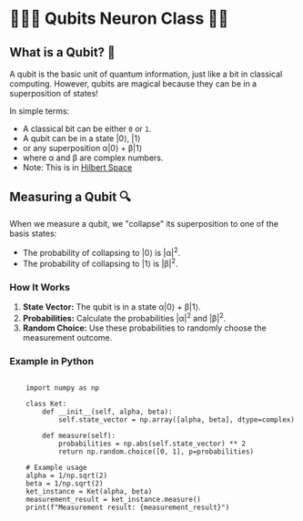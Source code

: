 <link rel="stylesheet" type="text/css" href="styles.css">

# 🧙‍♀️✨ Qubits Neuron Class 🚀🌌


## What is a Qubit? 🧩

A qubit is the basic unit of quantum information, just like a bit in classical computing. However, qubits are magical because they can be in a superposition of states!

In simple terms:

- A classical bit can be either `0` or `1`.
- A qubit can be in a state |0⟩, |1⟩
- or any superposition α|0⟩ + β|1⟩
- where α and β are complex numbers.
- Note: This is in [Hilbert Space](https://en.wikipedia.org/wiki/Hilbert_space)

## Measuring a Qubit 🔍

When we measure a qubit, we "collapse" its superposition to one of the basis states:

- The probability of collapsing to |0⟩ is |α|<sup>2</sup>.
- The probability of collapsing to |1⟩ is |β|<sup>2</sup>.

### How It Works

1. **State Vector:** The qubit is in a state α|0⟩ + β|1⟩.
2. **Probabilities:** Calculate the probabilities |α|<sup>2</sup> and |β|<sup>2</sup>.
3. **Random Choice:** Use these probabilities to randomly choose the measurement outcome.

### Example in Python

<pre><code>
    import numpy as np
    
    class Ket:
        def __init__(self, alpha, beta):
            self.state_vector = np.array([alpha, beta], dtype=complex)
    
        def measure(self):
            probabilities = np.abs(self.state_vector) ** 2
            return np.random.choice([0, 1], p=probabilities)
    
    # Example usage
    alpha = 1/np.sqrt(2)
    beta = 1/np.sqrt(2)
    ket_instance = Ket(alpha, beta)
    measurement_result = ket_instance.measure()
    print(f"Measurement result: {measurement_result}")
</code></pre>
